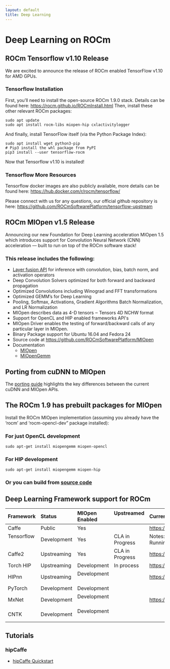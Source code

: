 ```yaml
---
layout: default
title: Deep Learning
---
```

# Deep Learning on ROCm

## ROCm Tensorflow v1.10 Release
We are excited to announce the release of ROCm enabled TensorFlow v1.10 for AMD GPUs.

### Tensorflow Installation
First, you’ll need to install the open-source ROCm 1.9.0 stack. Details can be found here: https://rocm.github.io/ROCmInstall.html
Then, install these other relevant ROCm packages:
```
sudo apt update
sudo apt install rocm-libs miopen-hip cxlactivitylogger
```
And finally, install TensorFlow itself (via the Python Package Index):
```
sudo apt install wget python3-pip
# Pip3 install the whl package from PyPI
pip3 install --user tensorflow-rocm
```
Now that Tensorflow v1.10 is installed!

### Tensorflow More Resources
Tensorflow docker images are also publicly available, more details can be found here:
https://hub.docker.com/r/rocm/tensorflow/

Please connect with us for any questions, our official github repository is here:
https://github.com/ROCmSoftwarePlatform/tensorflow-upstream

## ROCm MIOpen v1.5 Release
Announcing our new Foundation for Deep Learning acceleration MIOpen 1.5 which introduces support for Convolution Neural Network (CNN) acceleration — built to run on top of the ROCm software stack!

### This release includes the following:

* [Layer fusion API](FusionGuide.md) for inference with convolution, bias, batch norm, and activation operators
* Deep Convolution Solvers optimized for both forward and backward propagation
* Optimized Convolutions including Winograd and FFT transformations
* Optimized GEMM’s for Deep Learning
* Pooling, Softmax, Activations, Gradient Algorithms Batch Normalization, and LR Normalization
* MIOpen describes data as 4-D tensors ‒ Tensors 4D NCHW format
* Support for OpenCL and HIP enabled frameworks API's
* MIOpen Driver enables the testing of forward/backward calls of any particular layer in MIOpen.
* Binary Package support for Ubuntu 16.04 and Fedora 24
* Source code at https://github.com/ROCmSoftwarePlatform/MIOpen
* Documentation
  * [MIOpen](https://rocmsoftwareplatform.github.io/MIOpen/doc/html/apireference.html)
  * [MIOpenGemm](https://rocmsoftwareplatform.github.io/MIOpenGEMM/doc/html/index.html)

## Porting from cuDNN to MIOpen

The [porting guide](https://github.com/dagamayank/ROCm.github.io/blob/master/doc/miopen_porting_guide.pdf) highlights the key differences between the current cuDNN and MIOpen APIs.

## The  ROCm 1.9 has prebuilt packages for MIOpen

Install the ROCm MIOpen implementation (assuming you already have the ‘rocm’  and ‘rocm-opencl-dev” package installed):

### For just OpenCL development  
```shell
sudo apt-get install miopengemm miopen-opencl
```   
### For HIP development
```shell
sudo apt-get install miopengemm miopen-hip
```     
### Or you can build from [source code](https://github.com/ROCmSoftwarePlatform/MIOpen)  

## Deep Learning Framework support for ROCm

|Framework    |Status        | MIOpen Enabled  |Upstreamed      | Current Repository                                  |
|:------------|:-------------|:----------------|:---------------|:----------------------------------------------------|
|Caffe        |Public        |Yes              |                |https://github.com/ROCmSoftwarePlatform/hipCaffe     |
|Tensorflow   |Development   |Yes              |CLA in Progress |Notes: Working on NCCL and XLA enablement, Running   |
|Caffe2       |Upstreaming   |Yes              |CLA in Progress |https://github.com/ROCmSoftwarePlatform/caffe2       |                       
|Torch HIP    |Upstreaming   |Development      |In process      |https://github.com/ROCmSoftwarePlatform/cutorch_hip  |
|HIPnn        |Upstreaming   |Development      |                |https://github.com/ROCmSoftwarePlatform/cunn_hip     |
|PyTorch      |Development   |Development      |                |                                                     |
|MxNet        |Development   |Development      |                |https://github.com/ROCmSoftwarePlatform/mxnet        |
|CNTK         |Development   |Development      |                |                                                     |

## Tutorials

### hipCaffe

* [hipCaffe Quickstart](ROCmHipCaffeQuickstart.md)
